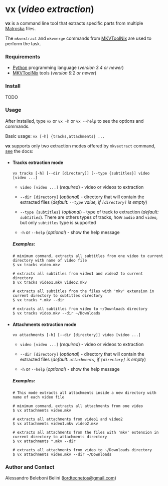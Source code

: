 # vx (*video extraction*)

**vx** is a command line tool that extracts specific parts from multiple [Matroska](https://www.matroska.org/) files. 

The `mkvextract` and `mkvmerge` commands from [MKVToolNix](https://mkvtoolnix.download/) are used to perform the
task.

### Requirements

* [Python](https://www.python.org/) programming language (*version 3.4 or newer*)
* [MKVToolNix](https://mkvtoolnix.download/) tools (*version 9.2 or newer*)

### Install

TODO

### Usage

After installed, type `vx` or `vx -h` or `vx --help` to see the options and commands.

Basic usage: `vx [-h] {tracks,attachments} ...`

**vx** supports only two extraction modes offered by `mkvextract` command, [see](https://mkvtoolnix.download/doc/mkvextract.html) the docs:

* #### Tracks extraction mode
  
  `vx tracks [-h] [--dir [directory]] [--type {subtitles}] video [video ...]`
  
  * `video [video ...]` (*required*) - video or videos to extraction
  
  * `--dir [directory]` (*optional*) - directory that will contain the extracted files (*default: `--type` value, if `[directory]` is empty*)
  
  * `--type {subtitles}` (*optional*) - type of track to extraction (*default: `subtitles`*). There are others types of tracks, how `audio` and `video`, but only `subtitles` type is supported
  
  * `-h` or `--help` (*optional*) - show the help message
 
  ##### Examples:
  
    ```
    # minimum command, extracts all subtitles from one video to current directory with name of video file
    $ vx tracks video.mkv

    # extracts all subtitles from video1 and video2 to current directory
    $ vx tracks video1.mkv video2.mkv 

    # extracts all subtitles from the files with 'mkv' extension in current directory to subtitles directory
    $ vx tracks *.mkv --dir 

    # extracts all subtitles from video to ~/Downloads directory
    $ vx tracks video.mkv --dir ~/Downloads
    
* #### Attachments extraction mode

  `vx attachments [-h] [--dir [directory]] video [video ...]`

  * `video [video ...]` (*required*) - video or videos to extraction
  
  * `--dir [directory]` (*optional*) - directory that will contain the extracted files (*default: `attachments`, if `[directory]` is empty*)
  
  * `-h` or `--help` (*optional*) - show the help message
  
  ##### Examples:
  
    ```
    # This mode extracts all attachments inside a new directory with name of each video file
    
    # minimum command, extracts all attachments from one video
    $ vx attachments video.mkv

    # extracts all attachments from video1 and video2
    $ vx attachments video1.mkv video2.mkv 

    # extracts all attachments from the files with 'mkv' extension in current directory to attachments directory
    $ vx attachments *.mkv --dir 

    # extracts all attachments from video to ~/Downloads directory
    $ vx attachments video.mkv --dir ~/Downloads
### Author and Contact

Alessandro Beleboni Belini (lordtecnetos@gmail.com)
